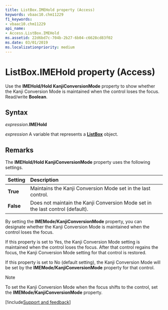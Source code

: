 ```yaml
---
title: ListBox.IMEHold property (Access)
keywords: vbaac10.chm11229
f1_keywords:
- vbaac10.chm11229
api_name:
- Access.ListBox.IMEHold
ms.assetid: 22d6bd7c-704b-2b27-6b04-c6628cd83f02
ms.date: 03/01/2019
ms.localizationpriority: medium
---
```



# ListBox.IMEHold property (Access)

Use the **IMEHold/Hold KanjiConversionMode** property to show whether the Kanji Conversion Mode is maintained when the control loses the focus. Read/write **Boolean**.


## Syntax

_expression_.**IMEHold**

_expression_ A variable that represents a **[ListBox](Access.ListBox.md)** object.


## Remarks

The **IMEHold/Hold KanjiConversionMode** property uses the following settings.

|Setting|Description|
|:-----|:-----|
|**True**|Maintains the Kanji Conversion Mode set in the last control.|
|**False**|Does not maintain the Kanji Conversion Mode set in the last control (default).|

By setting the **IMEMode/KanjiConversionMode** property, you can designate whether the Kanji Conversion Mode is maintained when the control loses the focus. 

If this property is set to Yes, the Kanji Conversion Mode setting is maintained when the control loses the focus. After that control regains the focus, the Kanji Conversion Mode setting for that control is restored. 

If this property is set to No (default setting), the Kanji Conversion Mode will be set by the **IMEMode/KanjiConversionMode** property for that control.

> [!NOTE] 
> To set the Kanji Conversion Mode when the focus shifts to the control, set the **IMEMode/KanjiConversionMode** property.




[!include[Support and feedback](~/includes/feedback-boilerplate.md)]